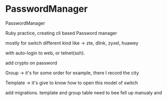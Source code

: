 PasswordManager
===============

PasswordManager


Ruby practice, creating cli based Password manager

mostly for switch different kind like -> zte, dlink, zyxel, huawey

with auto-login to web, or telnet(ssh).

add crypto on password

Group -> it's for some order for example, there I record the city

Template -> it's give to know how to open this model of switch 

add migrations. template and group table need to bee fell up manualy and 
